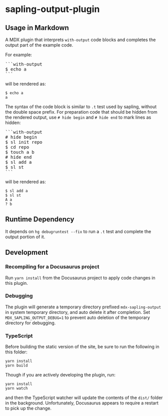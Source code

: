 # sapling-output-plugin

## Usage in Markdown

A MDX plugin that interprets `with-output` code blocks and completes the output
part of the example code.

For example:

<pre>
```with-output
$ echo a
```
</pre>

will be rendered as:

```
$ echo a
a
```

The syntax of the code block is similar to `.t` test used by sapling, without
the double space prefix. For preparation code that should be hidden from the
rendered output, use `# hide begin` and `# hide end` to mark lines as hidden:

<pre>
```with-output
# hide begin
$ sl init repo
$ cd repo
$ touch a b
# hide end
$ sl add a
$ sl st
```
</pre>

will be rendered as:

```
$ sl add a
$ sl st
A a
? b
```


## Runtime Dependency

It depends on `hg debugruntest --fix` to run a `.t` test and complete the
output portion of it.


## Development

### Recompiling for a Docusaurus project

Run `yarn install` from the Docusaurus project to apply code changes in this
plugin.

### Debugging

The plugin will generate a temporary directory prefixed `mdx-sapling-output` in
system temporary directory, and auto delete it after completion.  Set
`MDX_SAPLING_OUTPUT_DEBUG=1` to prevent auto deletion of the temporary
directory for debugging.

### TypeScript

Before building the static version of the site, be sure to run the following in
this folder:

```shell
yarn install
yarn build
```

Though if you are actively developing the plugin, run:

```shell
yarn install
yarn watch
```

and then the TypeScript watcher will update the contents of the `dist/` folder
in the background. Unfortunately, Docusaurus appears to require a restart to
pick up the change.
